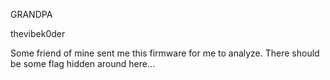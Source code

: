 GRANDPA

thevibek0der

Some friend of mine sent me this firmware for me to analyze. There should be some flag hidden around here...
